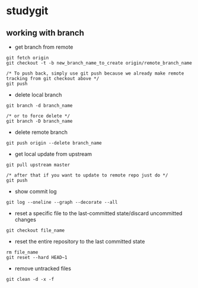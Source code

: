 # studygit

## working with branch
* get branch from remote
```
git fetch origin
git checkout -t -b new_branch_name_to_create origin/remote_branch_name

/* To push back, simply use git push because we already make remote tracking from git checkout above */
git push
```
* delete local branch
```
git branch -d branch_name

/* or to force delete */
git branch -D branch_name
```
* delete remote branch
```
git push origin --delete branch_name
```
* get local update from upstream
```
git pull upstream master

/* after that if you want to update to remote repo just do */
git push
```
* show commit log
```
git log --oneline --graph --decorate --all
```
* reset a specific file to the last-committed state/discard uncommitted changes
```
git checkout file_name
```
* reset the entire repository to the last committed state
```
rm file_name
git reset --hard HEAD~1
```
* remove untracked files
```
git clean -d -x -f
```




